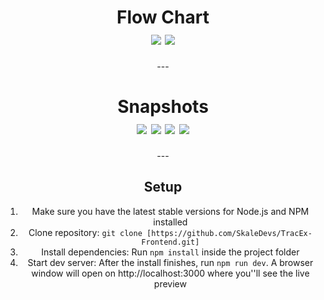 <h1 align="center">
    <b>Flow Chart</b>
    <br>
       <img src=https://user-images.githubusercontent.com/74611057/205471342-62b6a694-c257-41ee-9424-66867eebc5e6.jpg/>
       <img src=https://user-images.githubusercontent.com/74611057/205471575-302041ed-bb02-4955-8210-c128fde1bdac.jpg)/>
    </a>
</h1>
<div align="center">
---
<h1 align="center">
    <b>Snapshots</b>
    <br>
       <img src=https://user-images.githubusercontent.com/74611057/205471652-a8c88052-cbce-4a00-9177-952767e18476.jpeg/>
       <img src=https://user-images.githubusercontent.com/74611057/205471713-0e06ac93-5328-4c31-a454-d2ca26a94ecf.jpeg/>
       <img src=https://user-images.githubusercontent.com/74611057/205471737-345dd2ca-8571-4deb-8690-bd3e3131f80e.jpeg/>
       <img src=https://user-images.githubusercontent.com/74611057/205471759-2eef2aab-557b-4c34-8a0a-f55b96eb045a.jpeg/>
    </a>
</h1>
---
<h2>
    Setup
</h2>
<ol>
    <li>Make sure you have the latest stable versions for Node.js and NPM installed</li>
    <li>Clone repository: <code>git clone [https://github.com/SkaleDevs/TracEx-Frontend.git]</code></li>
    <li>Install dependencies: Run <code>npm install</code> inside the project folder</li>
    <li>Start dev server: After the install finishes, run <code>npm run dev</code>. A browser window will open on http://localhost:3000 where you''ll see the live preview</li>
</ol>
